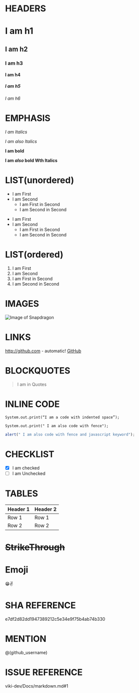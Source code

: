 # HEADERS

# I am h1

## I am h2

### I am h3

#### I am h4

##### I am h5

###### I am h6

# EMPHASIS

*I am Italics*

*I am also Italics*

**I am bold**

__I am *also* bold Wth Italics__

# LIST(unordered)

* I am First
* I am Second
  * I am First in Second
  * I am Second in Second

- I am First
- I am Second
  - I am First in Second
  - I am Second in Second

# LIST(ordered)

1. I am First
2. I am Second
  1. I am First in Second
  2. I am Second in Second

# IMAGES

![Image of Snapdragon](https://seeklogo.com/images/S/snapdragon-logo-374EF45C05-seeklogo.com.png)

# LINKS

http://github.com - automatic!
[GitHub](http://github.com)

# BLOCKQUOTES

> I am in Quotes

# INLINE CODE

    System.out.print(“I am a code with indented space”);

```
System.out.print(" I am also code with fence");
```

```javascript
alert(" I am also code with fence and javascript keyword");
```
# CHECKLIST

- [x] I am checked
- [ ] I am Unchecked

# TABLES

Header 1 | Header 2
---------|---------
Row 1 | Row 1
Row 2 | Row 2

# ~~StrikeThrough~~

# Emoji

:grin::v:

# SHA REFERENCE

e7df2d82dd1947389212c5e34e9f75b4ab74b330

# MENTION 

@(github_username)

# ISSUE REFERENCE 

viki-dev/Docs/markdown.md#1
